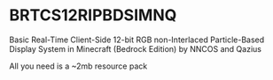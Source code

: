 # BRTCS12RIPBDSIMNQ
Basic Real-Time Client-Side 12-bit RGB non-Interlaced Particle-Based Display System in Minecraft (Bedrock Edition) by NNCOS and Qazius

All you need is a ~2mb resource pack
